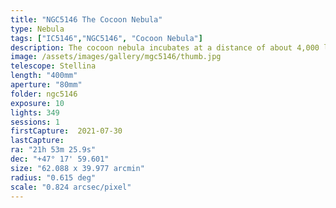 ```yaml
---
title: "NGC5146 The Cocoon Nebula"
type: Nebula
tags: ["IC5146","NGC5146", "Cocoon Nebula"]
description: The cocoon nebula incubates at a distance of about 4,000 light years, awainting its transformation as a reflection and emission nebula.
image: /assets/images/gallery/mgc5146/thumb.jpg
telescope: Stellina
length: "400mm"
aperture: "80mm"
folder: ngc5146
exposure: 10
lights: 349
sessions: 1 
firstCapture:  2021-07-30
lastCapture:
ra: "21h 53m 25.9s"
dec: "+47° 17' 59.601"
size: "62.088 x 39.977 arcmin"
radius: "0.615 deg"
scale: "0.824 arcsec/pixel"
---
```

